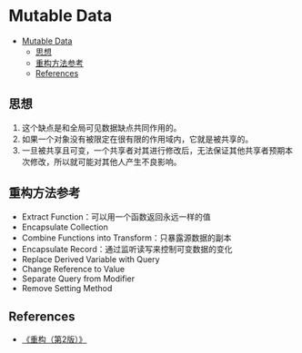# Mutable Data


<!-- TOC -->

- [Mutable Data](#mutable-data)
    - [思想](#思想)
    - [重构方法参考](#重构方法参考)
    - [References](#references)

<!-- /TOC -->


## 思想
1. 这个缺点是和全局可见数据缺点共同作用的。
2. 如果一个对象没有被限定在很有限的作用域内，它就是被共享的。
3. 一旦被共享且可变，一个共享者对其进行修改后，无法保证其他共享者预期本次修改，所以就可能对其他人产生不良影响。


## 重构方法参考
* Extract Function：可以用一个函数返回永远一样的值
* Encapsulate Collection
* Combine Functions into Transform：只暴露源数据的副本
* Encapsulate Record：通过监听读写来控制可变数据的变化
* Replace Derived Variable with Query
* Change Reference to Value
* Separate Query from Modifier
* Remove Setting Method


## References
* [《重构（第2版）》](https://book.douban.com/subject/33400354/)
